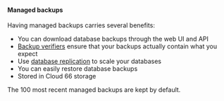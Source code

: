<!-- usedin: [ _legacy_docker/AddIns/database-backups-v1.md, _maestro/AddIns/database-backups-v1.md, _node/addins/database-backups-v1.md, _rails/AddIns/database-backups-v1.md] -->


#### Managed backups

Having managed backups carries several benefits:

- You can download database backups through the web UI and API
- [Backup verifiers](https://help.cloud66.works/rails/databases/backup-verifiers.html) ensure that your backups actually contain what you expect
- Use [database replication](https://help.cloud66.works/{{include.product}}/database-replication.html) to scale your databases
- You can easily restore database backups
- Stored in Cloud 66 storage

The 100 most recent managed backups are kept by default.

